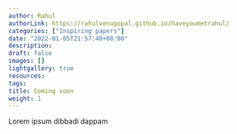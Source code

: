 ```yaml
---
author: Rahul
authorLink: https://rahulvenugopal.github.io/haveyoumetrahul/
categories: ["Inspiring papers"]
date: "2022-01-05T21:57:40+08:00"
description: 
draft: false
images: []
lightgallery: true
resources:
tags:
title: Coming soon
weight: 1
---
```


Lorem ipsum dibbadi dappam